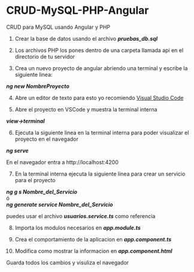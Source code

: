 # CRUD-MySQL-PHP-Angular
CRUD para MySQL usando Angular y PHP
<b><i></i></b>
1. Crear la base de datos usando el archivo <b><i> pruebas_db.sql </i></b>

2. Los archivos PHP los pones dentro de una carpeta llamada api en el directorio de tu servidor

3. Crea un nuevo proyecto de angular abriendo una terminal y escribe la siguiente linea:

 <b><i> ng new NombreProyecto </i></b>

4. Abre un editor de texto para esto yo recomiendo <a href="https://code.visualstudio.com/">Visual Studio Code</a>

5. Abre el proyecto en VSCode y muestra la terminal interna

<b><i> view->terminal </i></b>

6. Ejecuta la siguiente linea en la terminal interna para poder visualizar el proyecto en el navegador

<b><i> ng serve </i></b>

En el navegador entra a http://localhost:4200

7. En la terminal interna ejecuta la siguiente linea para crear un servicio para el proyecto

<b><i> ng g s Nombre_del_Servicio </i></b> <br>
ó <br>
<b><i> ng generate service Nombre_del_Servicio </i></b>

puedes usar el archivo <b><i> usuarios.service.ts </i></b> como referencia

8. Importa los modulos necesarios en <b><i> app.module.ts </i></b>

9. Crea el comportamiento de la aplicacion en <b><i> app.component.ts </i></b>

10. Modifica como mostrar la informacion en <b><i> app.component.html </i></b>

Guarda todos los cambios y visuliza el navegador
